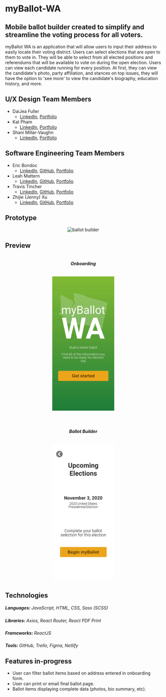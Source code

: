 # myBallot-WA

## Mobile ballot builder created to simplify and streamline the voting process for all voters.

myBallot WA is an application that will allow users to input their address to easily locate their voting district. Users can select elections that are open to them to vote in. They will be able to select from all elected positions and referendums that will be available to vote on during the open election. Users can view each candidate running for every position. At first, they can view the candidate's photo, party affiliation, and stances on top issues, they will have the option to 'see more' to view the candidate's biography, education history, and more.

## U/X Design Team Members

- DaiJea Fuller
    - [LinkedIn](www.linkedin.com/in/daijeafuller), [Portfolio](https://www.daijeadesigns.com/)
- Kat Pham
    - [LinkedIn](https://www.linkedin.com/in/katmpham/), [Portfolio](www.katmpham.com)
- Shani Millar-Vaughn
    - [LinkedIn](www.linkedin.com/in/shaniio), [Portfolio](https://www.shani.io/)

## Software Engineering Team Members

- Eric Bondoc
    - [LinkedIn](https://www.linkedin.com/in/eric-bondoc), [GitHub](https://github.com/eb46), [Portfolio](https://www.eric-bondoc.com/) 
- Leah Mattern
    - [LinkedIn](https://www.linkedin.com/in/lady-leah-mattern/), [GitHub](https://github.com/Lady-Mattern), [Portfolio](www.ladyleahmattern.com)
- Travis Tincher
    - [LinkedIn](https://www.linkedin.com/in/travis-tincher/), [GitHub](https://github.com/trtincher), [Portfolio](http://travis-tincher-portfolio.surge.sh/)
- Zhijie (Jenny) Xu
    - [LinkedIn](https://www.linkedin.com/in/jennyzhijiexu/), [GitHub](https://github.com/ZGZOO), [Portfolio](https://jennyxuportfolio.netlify.app/)

## Prototype

<div align="center">
<img src="./ReadmeAssets/Prototype_demonstration.gif" alt="ballot builder" width="200" />
<p></p>
</div>

## Preview


<div display="flex" justify-content="center">

<div style="display: flex; flex-direction: column; align-items: center;">
    <h5>Onboarding</h5>
    <img src="./ReadmeAssets/onboarding.gif" alt="ballot builder" style="width: 200px; max-width: 200px; margin: 10px;"/>
    <p></p>
</div>

<div style="display: flex; flex-direction: column; align-items: center;">
    <h5>Ballot Builder</h5>
    <img src="./ReadmeAssets/ballotbuilder.gif" alt="ballot builder" style="width: 200px; max-width: 200px; margin: 10px;"/>
</div>

</div>

## Technologies
<h5>
Languages: <span style="font-weight: normal">JavaScript, HTML, CSS, Sass (SCSS)</span>
</h5>
<h5>
Libraries: <span style="font-weight: normal">Axios, React Router, React PDF Print</span>
</h5>
<h5>
Frameworks: <span style="font-weight: normal">ReactJS</span>
</h5>
<h5>
Tools: <span style="font-weight: normal">GitHub, Trello, Figma, Netlify</span>
</h5>

## Features in-progress
- User can filter ballot items based on address entered in onboarding form.
- User can print or email final ballot page.
- Ballot items displaying complete data (photos, bio summary, etc).
